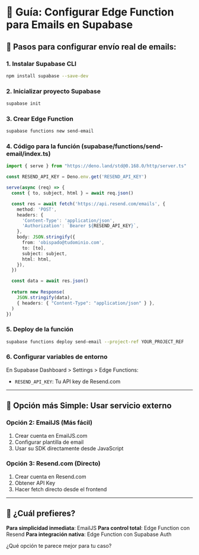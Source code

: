 # 📧 Guía: Configurar Edge Function para Emails en Supabase

## 🎯 Pasos para configurar envío real de emails:

### 1. **Instalar Supabase CLI**
```bash
npm install supabase --save-dev
```

### 2. **Inicializar proyecto Supabase**
```bash
supabase init
```

### 3. **Crear Edge Function**
```bash
supabase functions new send-email
```

### 4. **Código para la función (supabase/functions/send-email/index.ts)**
```typescript
import { serve } from "https://deno.land/std@0.168.0/http/server.ts"

const RESEND_API_KEY = Deno.env.get('RESEND_API_KEY')

serve(async (req) => {
  const { to, subject, html } = await req.json()

  const res = await fetch('https://api.resend.com/emails', {
    method: 'POST',
    headers: {
      'Content-Type': 'application/json',
      'Authorization': `Bearer ${RESEND_API_KEY}`,
    },
    body: JSON.stringify({
      from: 'obispado@tudominio.com',
      to: [to],
      subject: subject,
      html: html,
    }),
  })

  const data = await res.json()
  
  return new Response(
    JSON.stringify(data),
    { headers: { "Content-Type": "application/json" } },
  )
})
```

### 5. **Deploy de la función**
```bash
supabase functions deploy send-email --project-ref YOUR_PROJECT_REF
```

### 6. **Configurar variables de entorno**
En Supabase Dashboard > Settings > Edge Functions:
- `RESEND_API_KEY`: Tu API key de Resend.com

---

## 🎯 **Opción más Simple: Usar servicio externo**

### **Opción 2: EmailJS (Más fácil)**
1. Crear cuenta en EmailJS.com
2. Configurar plantilla de email
3. Usar su SDK directamente desde JavaScript

### **Opción 3: Resend.com (Directo)**
1. Crear cuenta en Resend.com
2. Obtener API Key
3. Hacer fetch directo desde el frontend

---

## 🤔 **¿Cuál prefieres?**

**Para simplicidad inmediata**: EmailJS
**Para control total**: Edge Function con Resend
**Para integración nativa**: Edge Function con Supabase Auth

¿Qué opción te parece mejor para tu caso?